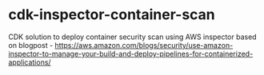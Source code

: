 # cdk-inspector-container-scan
CDK solution to deploy container security scan using AWS inspector based on blogpost - https://aws.amazon.com/blogs/security/use-amazon-inspector-to-manage-your-build-and-deploy-pipelines-for-containerized-applications/
